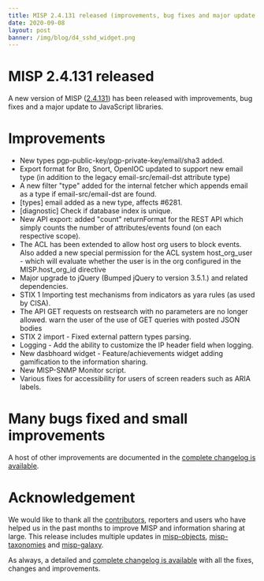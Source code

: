 ```yaml
---
title: MISP 2.4.131 released (improvements, bug fixes and major update to JavaScript dependencies)
date: 2020-09-08
layout: post
banner: /img/blog/d4_sshd_widget.png
---
```


# MISP 2.4.131 released

A new version of MISP ([2.4.131](https://github.com/MISP/MISP/tree/v2.4.131)) has been released with improvements, bug fixes and a major update to JavaScript libraries.

# Improvements

- New types pgp-public-key/pgp-private-key/email/sha3 added.
- Export format for Bro, Snort, OpenIOC updated to support new email type (in addition to the legacy email-src/email-dst attribute type)
- A new filter "type" added for the internal fetcher which appends email as a type if email-src/email-dst are found.
- [types] email added as a new type, affects #6281.
- [diagnostic] Check if database index is unique.
- New API export: added "count" returnFormat for the REST API which simply counts the number of attributes/events found (on each respective scope).
- The ACL has been extended to allow host org users to block events. Also added a new special permission for the ACL system host_org_user - which will evaluate whether the user is in the org configured in the MISP.host_org_id directive
- Major upgrade to jQuery (Bumped jQuery to version 3.5.1.) and related dependencies.
- STIX 1 Importing test mechanisms from indicators as yara rules (as used by CISA).
- The API GET requests on restsearch with no parameters are no longer allowed.  warn the user of the use of GET queries with posted JSON bodies
- STIX 2 import - Fixed external pattern types parsing.
- Logging -  Add the ability to customize the IP header field when logging.
- New dasbhoard widget - Feature/achievements widget adding gamification to the information sharing.
- New MISP-SNMP Monitor script.
- Various fixes for accessibility for users of screen readers such as ARIA labels.

# Many bugs fixed and small improvements

A host of other improvements are documented in the [complete changelog is available](/Changelog.txt).

# Acknowledgement

We would like to thank all the [contributors](/contributors), reporters and users who have helped us in the past months to improve MISP and information sharing at large. This release includes multiple updates in [misp-objects](/objects.html), [misp-taxonomies](/taxonomies.html) and [misp-galaxy](/galaxy.html).

As always, a detailed and [complete changelog is available](/Changelog.txt) with all the fixes, changes and improvements.


